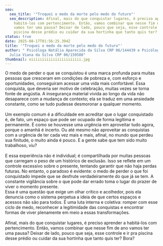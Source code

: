 ```yaml
---
seo:
  seo_title: '"Troquei o medo da morte pelo medo do futuro"'
  seo_description: Afinal, mais do que conquistar lugares, é preciso aprender a
    habitá-los com pertencimento. Então, vamos combinar que nesse fim de ano
    vamos ter uma pausa? Deixar de lado, pouco que seja, esse controle e ir pra
    piscina desse prédio ou cuidar da sua hortinha que tanto quis ter? Bora?
status: true
date: 2025-08-17T01:56:25.394Z
title: '"Troquei o medo da morte pelo medo do futuro"'
author: " Psicóloga Natália Aparecida da Silva CRP 06/144439 e Psicóloga Maria
  Julia Viana da Silva CRP 06/159588"
thumbnail: oiiiiiiiiiiiiiiiiiiiiiii.jpg
---
```

<!--StartFragment-->

O medo de perder o que se conquistou é uma marca profunda para muitas pessoas que cresceram em condições de pobreza e, com esforço e oportunidades, conseguiram acessar uma vida mais confortável. Essa conquista, que deveria ser motivo de celebração, muitas vezes se torna fonte de angústia. A insegurança material vivida ao longo da vida não desaparece com a mudança de contexto; ela se traduz em uma ansiedade constante, como se tudo pudesse desmoronar a qualquer momento.\
\
Um exemplo comum é a dificuldade em acreditar que o lugar conquistado é, de fato, um espaço que pode ser ocupado de forma legítima e permanente. É como se houvesse uma urgência em aproveitar tudo agora, porque o amanhã é incerto. Ou até mesmo não aproveitar as conquistas com a urgência de ter cada vez mais e mais, afinal, no mundo que perdeu sua finitude, o muito ainda é pouco. E a gente sabe que tem sido muito trabalhoso, viu?\
\
E essa experiência não é individual; é compartilhada por muitas pessoas que carregam o peso de um histórico de exclusão. Isso se reflete em um controle excessivo sobre o presente, tentando garantir que não haja perdas futuras. No entanto, o paradoxo é evidente: o medo de perder o que foi conquistado impede que se desfrute verdadeiramente do que já se tem. A constante vigilância sobre o que pode dar errado toma o lugar do prazer de viver o momento presente.\
Essa é uma questão que exige um olhar crítico e acolhedor, pois ela denuncia como o sistema perpetua a ideia de que certos espaços e acessos não são para todos. É uma luta interna e coletiva: romper com esse ciclo de medo, reconhecer a legitimidade das conquistas e encontrar formas de viver plenamente em meio a essas transformações.\
\
Afinal, mais do que conquistar lugares, é preciso aprender a habitá-los com pertencimento. Então, vamos combinar que nesse fim de ano vamos ter uma pausa? Deixar de lado, pouco que seja, esse controle e ir pra piscina desse prédio ou cuidar da sua hortinha que tanto quis ter? Bora?

<!--EndFragment-->